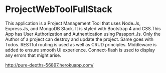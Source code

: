 # ProjectWebToolFullStack
This application is a Project Management Tool that uses Node.Js, Express.Js, and MongoDB Stack. 
It is styled with Bootstrap 4 and CSS.This App has User Authorization and Authentication using Passport.Js. 
Only the Author of a project can destroy and update the project. Same goes with Todos. 
RESTful routing is used as well as CRUD principles. Middleware is added to ensure smooth UI experience. 
Connect-flash is used to display any errors that might arise. 

http://pure-depths-56897.herokuapp.com/
